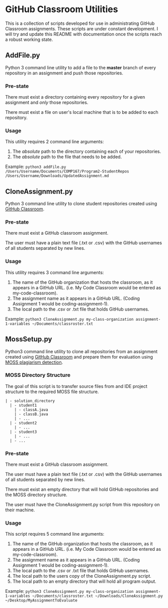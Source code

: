 # GitHub Classroom Utilities

This is a collection of scripts developed for use in administrating GitHub Classroom assignments. These scripts are under constant development. I will try and update this README with documentation once the scripts reach a robust working state.

## AddFile.py

Python 3 command line utility to add a file to the **master** branch of every repository in an assignment and push those repositories.

### Pre-state

There must exist a directory containing every repository for a given assignment and _only_ those repositories.

There must exist a file on user's local machine that is to be added to each repository.

### Usage

This utility requires 2 command line arguments:
1. The _absolute_ path to the directory containing each of your repositories.
2. The _absolute_ path to the file that needs to be added.

Example: `python3 addFile.py /Users/Username/Documents/COMP167/Program2-StudentRepos /Users/Username/Downloads/UpdatedAssignment.md`


## CloneAssignment.py

Python 3 command line utility to clone student repositories created using [GitHub Classroom](https://classroom.github.com).

### Pre-state

There must exist a GitHub classroom assignment.

The user must have a plain text file (.txt or .csv) with the GitHub usernames of all students separated by new lines.

### Usage

This utility requires 3 command line arguments:
1. The name of the GitHub organization that hosts the classroom, as it appears in a GitHub URL. (i.e. My Code Classroom would be entered as my-code-classroom).
2. The assignment name as it appears in a GitHub URL. (Coding Assignment 1 would be coding-assignment-1).
3. The local path to the .csv or .txt file that holds GitHub usernames.

Example: `python3 CloneAssignment.py my-class-organization assignment-1-variables ~/Documents/classroster.txt`

## MossSetup.py

Python3 command line utility to clone all repositories from an assignment created using [GitHub Classroom](https://classroom.github.com) and prepare them for evaluation using [MOSS plagiarism detection](https://theory.stanford.edu/~aiken/moss/).

### MOSS Directory Structure

The goal of this script is to transfer source files from and IDE project structure to the required MOSS file structure.

```
| - solution_directory
  | - student1
    | - classA.java
    | - classB.java
    | - ...
  | - student2
    | - ...
  | - student3
    | - ...
  | - ...
```

### Pre-state

There must exist a GitHub classroom assignment.

The user must have a plain text file (.txt or .csv) with the GitHub usernames of all students separated by new lines.

There must exist an empty directory that will hold GitHub repositories and the MOSS directory structure.

The user must have the CloneAssignment.py script from this repository on their machine.

### Usage

This script requires 5 command line arguments:

1. The name of the GitHub organization that hosts the classroom, as it appears in a GitHub URL. (i.e. My Code Classroom would be entered as my-code-classroom).
2. The assignment name as it appears in a GitHub URL. (Coding Assignment 1 would be coding-assignment-1).
3. The local path to the .csv or .txt file that holds GitHub usernames.
4. The local path to the users copy of the CloneAssignment.py script.
5. The local path to an empty directory that will hold all program output.

Example: `python3 CloneAssignment.py my-class-organization assignment-1-variables ~/Documents/classroster.txt ~/Downloads/CloneAssignment.py ~/Desktop/MyAssignmentToEvaluate`

